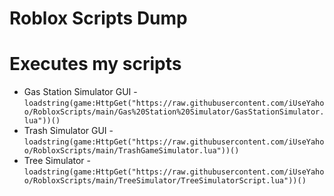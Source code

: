 # Roblox Scripts Dump
# Executes my scripts
- Gas Station Simulator GUI - `loadstring(game:HttpGet("https://raw.githubusercontent.com/iUseYahoo/RobloxScripts/main/Gas%20Station%20Simulator/GasStationSimulator.lua"))()`
- Trash Simulator GUI - `loadstring(game:HttpGet("https://raw.githubusercontent.com/iUseYahoo/RobloxScripts/main/TrashGameSimulator.lua"))()`
- Tree Simulator - `loadstring(game:HttpGet("https://raw.githubusercontent.com/iUseYahoo/RobloxScripts/main/TreeSimulator/TreeSimulatorScript.lua"))()`
